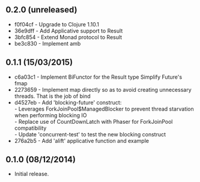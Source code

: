 ## 0.2.0 (unreleased)

- f0f04cf - Upgrade to Clojure 1.10.1
- 36e9dff - Add Applicative support to Result
- 3bfc854 - Extend Monad protocol to Result
- be3c830 - Implement amb

## 0.1.1 (15/03/2015)

- c6a03c1 - Implement BiFunctor for the Result type Simplify Future's fmap
- 2273659 - Implement map directly so as to avoid creating unnecessary threads. That is the job of bind
- d4527eb - Add 'blocking-future' construct:   
          - Leverages ForkJoinPool$ManagedBlocker to prevent thread starvation when performing blocking IO   
          - Replace use of CountDownLatch with Phaser for ForkJoinPool compatibility   
          - Update 'concurrent-test' to test the new blocking construct
- 276a2b5 - Add 'alift' applicative function and example


## 0.1.0 (08/12/2014)

- Initial release.
